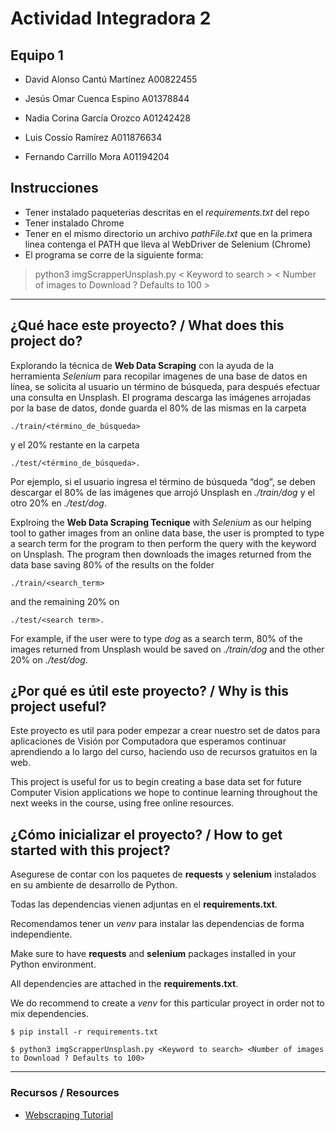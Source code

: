 # Actividad Integradora 2
## Equipo 1
- David Alonso Cantú Martínez   A00822455

- Jesús Omar Cuenca Espino      A01378844

- Nadia Corina García Orozco    A01242428

- Luis Cossío Ramírez           A011876634

- Fernando Carrillo Mora        A01194204

## Instrucciones

- Tener instalado paqueterias descritas en el *requirements.txt* del repo
- Tener instalado Chrome
- Tener en el mismo directorio un archivo *pathFile.txt* que en la primera linea contenga el PATH que lleva al WebDriver de Selenium (Chrome)
- El programa se corre de la siguiente forma:

> python3 imgScrapperUnsplash.py < Keyword to search > < Number of images to Download ? Defaults to 100 >

---

## ¿Qué hace este proyecto? / What does this project do?
Explorando la técnica de **Web Data Scraping** con la ayuda de la herramienta *Selenium* para recopilar imagenes de una base de datos en línea, se solicita al usuario un término de búsqueda, para después efectuar una consulta en Unsplash. El programa descarga las imágenes arrojadas por la base de datos, donde guarda el 80% de las mismas en la carpeta 
```
./train/<término_de_búsqueda>
``` 
y el 20% restante en la carpeta 
```
./test/<término_de_búsqueda>. 
```
Por ejemplo,  si el usuario ingresa el término de búsqueda “dog”, se deben descargar el 80% de las imágenes que arrojó Unsplash en *./train/dog* y el otro 20% en *./test/dog*.

Explroing the **Web Data Scraping Tecnique** with *Selenium* as our helping tool to gather images from an online data base, the user is prompted to type a search term for the program to then perform the query with the keyword on Unsplash. The program then downloads the images returned from the data base saving 80% of the results on the folder
```
./train/<search_term>
``` 
and the remaining 20% on 
```
./test/<search term>. 
```

For example, if the user were to type *dog* as a search term, 80% of the images returned from Unsplash would be saved on *./train/dog* and the other 20% on *./test/dog*.

## ¿Por qué es útil este proyecto? / Why is this project useful?
Este proyecto es util para poder empezar a crear nuestro set de datos para aplicaciones de Visión por Computadora que esperamos continuar aprendiendo a lo largo del curso, haciendo uso de recursos gratuitos en la web.

This project is useful for us to begin creating a base data set for future Computer Vision applications we hope to continue learning throughout the next weeks in the course, using free online resources.

## ¿Cómo inicializar el proyecto? / How to get started with this project?
Asegurese de contar con los paquetes de **requests** y **selenium** instalados en su ambiente de desarrollo de Python.

Todas las dependencias vienen adjuntas en el **requirements.txt**.

Recomendamos tener un *venv* para instalar las dependencias de forma independiente.


Make sure to have **requests** and **selenium** packages installed in your Python environment.

All dependencies are attached in the **requirements.txt**.

We do recommend to create a *venv* for this particular proyect in order not to mix dependencies.

`$ pip install -r requirements.txt`

`$ python3 imgScrapperUnsplash.py <Keyword to search> <Number of images to Download ? Defaults to 100>`

---

### Recursos / Resources
- [Webscraping Tutorial](https://realpython.com/beautiful-soup-web-scraper-python/)

